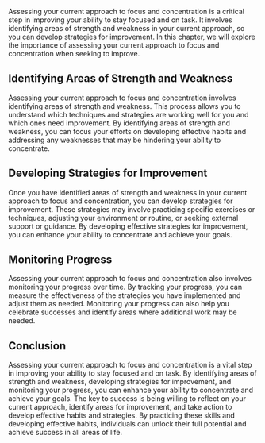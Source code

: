
Assessing your current approach to focus and concentration is a critical step in improving your ability to stay focused and on task. It involves identifying areas of strength and weakness in your current approach, so you can develop strategies for improvement. In this chapter, we will explore the importance of assessing your current approach to focus and concentration when seeking to improve.

Identifying Areas of Strength and Weakness
------------------------------------------

Assessing your current approach to focus and concentration involves identifying areas of strength and weakness. This process allows you to understand which techniques and strategies are working well for you and which ones need improvement. By identifying areas of strength and weakness, you can focus your efforts on developing effective habits and addressing any weaknesses that may be hindering your ability to concentrate.

Developing Strategies for Improvement
-------------------------------------

Once you have identified areas of strength and weakness in your current approach to focus and concentration, you can develop strategies for improvement. These strategies may involve practicing specific exercises or techniques, adjusting your environment or routine, or seeking external support or guidance. By developing effective strategies for improvement, you can enhance your ability to concentrate and achieve your goals.

Monitoring Progress
-------------------

Assessing your current approach to focus and concentration also involves monitoring your progress over time. By tracking your progress, you can measure the effectiveness of the strategies you have implemented and adjust them as needed. Monitoring your progress can also help you celebrate successes and identify areas where additional work may be needed.

Conclusion
----------

Assessing your current approach to focus and concentration is a vital step in improving your ability to stay focused and on task. By identifying areas of strength and weakness, developing strategies for improvement, and monitoring your progress, you can enhance your ability to concentrate and achieve your goals. The key to success is being willing to reflect on your current approach, identify areas for improvement, and take action to develop effective habits and strategies. By practicing these skills and developing effective habits, individuals can unlock their full potential and achieve success in all areas of life.
